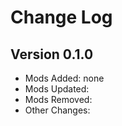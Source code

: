 # Change Log

## Version 0.1.0

- Mods Added: none
- Mods Updated:
- Mods Removed:
- Other Changes:
